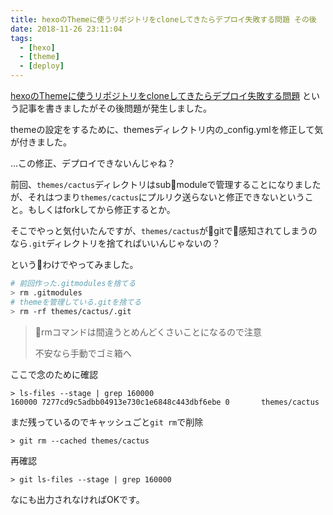 ```yaml
---
title: hexoのThemeに使うリポジトリをcloneしてきたらデプロイ失敗する問題 その後
date: 2018-11-26 23:11:04
tags:
  - [hexo]
  - [theme]
  - [deploy]
---
```


[hexoのThemeに使うリポジトリをcloneしてきたらデプロイ失敗する問題](https://mick-labo.netlify.com/2018/11/26/hexo-theme-clone/)
という記事を書きましたがその後問題が発生しました。

themeの設定をするために、themesディレクトリ内の_config.ymlを修正して気が付きました。

...この修正、デプロイできないんじゃね？

前回、`themes/cactus`ディレクトリはsubmoduleで管理することになりましたが、それはつまり`themes/cactus`にプルリク送らないと修正できないということ。もしくはforkしてから修正するとか。

そこでやっと気付いたんですが、`themes/cactus`がgitで感知されてしまうのなら`.git`ディレクトリを捨てればいいんじゃないの？

というわけでやってみました。

```sh
# 前回作った.gitmodulesを捨てる
> rm .gitmodules
# themeを管理している.gitを捨てる
> rm -rf themes/cactus/.git
```
> rmコマンドは間違うとめんどくさいことになるので注意
> 
> 不安なら手動でゴミ箱へ

ここで念のために確認

```shell
> ls-files --stage | grep 160000
160000 7277cd9c5adbb04913e730c1e6848c443dbf6ebe 0       themes/cactus
```

まだ残っているのでキャッシュごと`git rm`で削除

```shell
> git rm --cached themes/cactus
```

再確認

```
> git ls-files --stage | grep 160000
```

なにも出力されなければOKです。